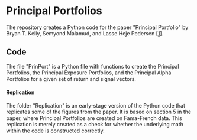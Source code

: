 # Principal Portfolios

The repository creates a Python code for the paper "Principal Portfolio" by Bryan T. Kelly, Semyond Malamud, and Lasse Heje Pedersen [[1](https://onlinelibrary.wiley.com/doi/full/10.1111/jofi.13199)].

## Code

The file "PrinPort" is a Python file with functions to create the Principal Portfolios, the Principal Exposure Portfolios, and the Principal Alpha Portfolios for a given set of return and signal vectors.

#### Replication
The folder "Replication" is an early-stage version of the Python code that replicates some of the figures from the paper. It is based on section 5 in the paper, where Principal Portfolios are created on Fama-French data. This replication is merely created as a check for whether the underlying math within the code is constructed correctly.  
